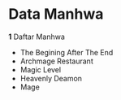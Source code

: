 # Data Manhwa

**1** Daftar Manhwa
* The Begining After The End
* Archmage Restaurant
* Magic Level
* Heavenly Deamon
* Mage
